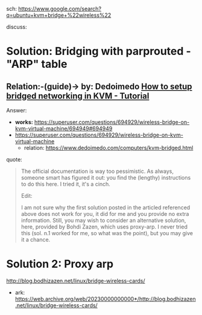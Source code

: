 sch: https://www.google.com/search?q=ubuntu+kvm+bridge+%22wireless%22

discuss:

# Solution: Bridging with parprouted - "ARP" table
## Relation:-(guide)-> by: Dedoimedo [How to setup bridged networking in KVM - Tutorial](https://www.dedoimedo.com/computers/kvm-bridged.html)

Answer:
- **works:** https://superuser.com/questions/694929/wireless-bridge-on-kvm-virtual-machine/694949#694949
- https://superuser.com/questions/694929/wireless-bridge-on-kvm-virtual-machine
  - relation: https://www.dedoimedo.com/computers/kvm-bridged.html

quote:
>The official documentation is way too pessimistic. As always, someone smart has figured it out: you find the (lengthy) instructions to do this here. I tried it, it's a cinch.
>
>Edit:
>
>I am not sure why the first solution posted in the articled referenced above does not work for you, it did for me and you provide no extra information. Still, you may wish to consider an alternative solution, here, provided by Bohdi Zazen, which uses proxy-arp. I never tried this (sol. n.1 worked for me, so what was the point), but you may give it a chance.

# Solution 2: Proxy arp
http://blog.bodhizazen.net/linux/bridge-wireless-cards/
- ark: https://web.archive.org/web/20230000000000*/http://blog.bodhizazen.net/linux/bridge-wireless-cards/
